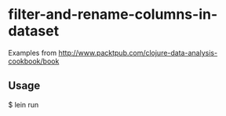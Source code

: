 # filter-and-rename-columns-in-dataset

Examples from
http://www.packtpub.com/clojure-data-analysis-cookbook/book

## Usage

$ lein run
